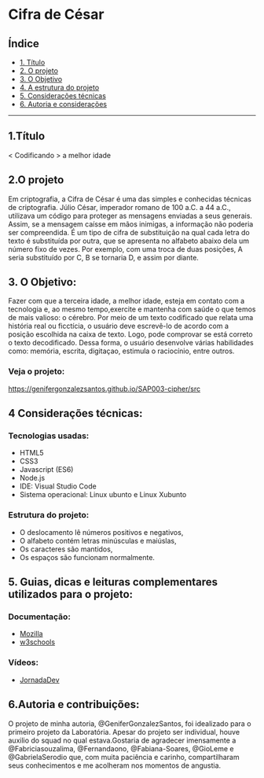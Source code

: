 # Cifra de César

## Índice

* [1. Título](#1-Título)
* [2. O projeto](#2-resumo-do-projeto)
* [3. O Objetivo ](#3-objetivos)
* [4. A estrutura do projeto](#4-a-estrutura-do-projeto)
* [5. Considerações técnicas](#5-considerações-técnicas)
* [6. Autoria e considerações](#6-Autoria-e-considerações)

***

## 1.Título

   < Codificando > a melhor idade

## 2.O projeto

Em criptografia, a Cifra de César é uma das simples e conhecidas técnicas de criptografia. Júlio César, imperador romano de 100 a.C. a 44
a.C., utilizava um código para proteger as mensagens enviadas a seus generais. Assim, se a mensagem caísse
em mãos inimigas, a informação não poderia ser compreendida. 
É um tipo de cifra de substituição na qual cada letra do texto é substituída por outra, que se apresenta
no alfabeto abaixo dela um número fixo de vezes. Por exemplo, com uma troca de duas posições, A seria
substituído por C, B se tornaria D, e assim por diante. 

## 3. O Objetivo:

Fazer com que a terceira idade, a melhor idade, esteja em contato com a tecnologia e, ao mesmo tempo,exercite e mantenha com saúde o que temos de mais valioso: o cérebro.
Por meio de um texto codificado que relata uma história real ou ficctícia, o usuário deve escrevê-lo de acordo com a posição escolhida na caixa de texto. Logo, pode comprovar se está correto o texto decodificado. Dessa forma, o usuário desenvolve várias habilidades como: memória, escrita, digitaçao, estimula o raciocínio, entre outros. 

### Veja o projeto:

https://genifergonzalezsantos.github.io/SAP003-cipher/src


## 4 Considerações técnicas:

### Tecnologias usadas:

* HTML5
* CSS3
* Javascript (ES6)
* Node.js
* IDE: Visual Studio Code
* Sistema operacional: Linux ubunto e Linux Xubunto

### Estrutura do projeto:

* O deslocamento lê números positivos e negativos,
* O alfabeto contém letras minúsculas e maiúslas,
* Os caracteres são mantidos,
* Os espaços são funcionam normalmente.

## 5. Guias, dicas e leituras complementares utilizados para o projeto:

### Documentação:
* [Mozilla](https://developer.mozilla.org/pt-BR/)
* [w3schools](https://www.w3schools.com/)

### Vídeos:
* [JornadaDev](https://jornadadodev.com.br/)

## 6.Autoria e contribuições:
O projeto de minha autoria, @GeniferGonzalezSantos, foi idealizado para o primeiro projeto da Laboratória.
Apesar do projeto ser individual, houve auxilio do squad no qual estava.Gostaria de agradecer imensamente a @Fabriciasouzalima, @Fernandaono, @Fabiana-Soares, @GioLeme e @GabrielaSerodio que, com muita paciência e carinho, compartilharam seus conhecimentos e me acolheram nos momentos de angustia.
